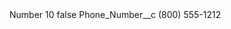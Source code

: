 <?xml version="1.0" encoding="UTF-8"?>
<CustomMetadata xmlns="http://soap.sforce.com/2006/04/metadata" xmlns:xsi="http://www.w3.org/2001/XMLSchema-instance" xmlns:xsd="http://www.w3.org/2001/XMLSchema">
    <label>Number 10</label>
    <protected>false</protected>
    <values>
        <field>Phone_Number__c</field>
        <value xsi:type="xsd:string">(800) 555-1212</value>
    </values>
</CustomMetadata>
